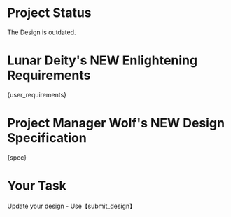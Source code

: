 # Project Status

The Design is outdated.

# Lunar Deity's NEW Enlightening Requirements

{user_requirements}

# Project Manager Wolf's NEW Design Specification

{spec}

# Your Task

Update your design - Use【submit_design】